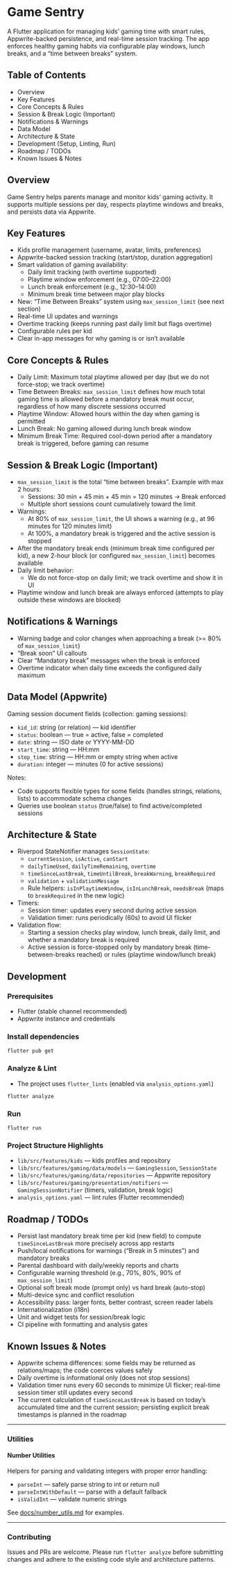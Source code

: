 # Game Sentry

A Flutter application for managing kids’ gaming time with smart rules, Appwrite-backed persistence, and real-time session tracking. The app enforces healthy gaming habits via configurable play windows, lunch breaks, and a “time between breaks” system.

## Table of Contents
- Overview
- Key Features
- Core Concepts & Rules
- Session & Break Logic (Important)
- Notifications & Warnings
- Data Model
- Architecture & State
- Development (Setup, Linting, Run)
- Roadmap / TODOs
- Known Issues & Notes

## Overview
Game Sentry helps parents manage and monitor kids’ gaming activity. It supports multiple sessions per day, respects playtime windows and breaks, and persists data via Appwrite.

## Key Features
- Kids profile management (username, avatar, limits, preferences)
- Appwrite-backed session tracking (start/stop, duration aggregation)
- Smart validation of gaming availability:
  - Daily limit tracking (with overtime supported)
  - Playtime window enforcement (e.g., 07:00–22:00)
  - Lunch break enforcement (e.g., 12:30–14:00)
  - Minimum break time between major play blocks
- New: “Time Between Breaks” system using `max_session_limit` (see next section)
- Real-time UI updates and warnings
- Overtime tracking (keeps running past daily limit but flags overtime)
- Configurable rules per kid
- Clear in-app messages for why gaming is or isn’t available

## Core Concepts & Rules
- Daily Limit: Maximum total playtime allowed per day (but we do not force-stop; we track overtime)
- Time Between Breaks: `max_session_limit` defines how much total gaming time is allowed before a mandatory break must occur, regardless of how many discrete sessions occurred
- Playtime Window: Allowed hours within the day when gaming is permitted
- Lunch Break: No gaming allowed during lunch break window
- Minimum Break Time: Required cool-down period after a mandatory break is triggered, before gaming can resume

## Session & Break Logic (Important)
- `max_session_limit` is the total “time between breaks”. Example with max 2 hours:
  - Sessions: 30 min + 45 min + 45 min = 120 minutes → Break enforced
  - Multiple short sessions count cumulatively toward the limit
- Warnings:
  - At 80% of `max_session_limit`, the UI shows a warning (e.g., at 96 minutes for 120 minutes limit)
  - At 100%, a mandatory break is triggered and the active session is stopped
- After the mandatory break ends (minimum break time configured per kid), a new 2-hour block (or configured `max_session_limit`) becomes available
- Daily limit behavior:
  - We do not force-stop on daily limit; we track overtime and show it in UI
- Playtime window and lunch break are always enforced (attempts to play outside these windows are blocked)

## Notifications & Warnings
- Warning badge and color changes when approaching a break (>= 80% of `max_session_limit`)
- “Break soon” UI callouts
- Clear “Mandatory break” messages when the break is enforced
- Overtime indicator when daily time exceeds the configured daily maximum

## Data Model (Appwrite)
Gaming session document fields (collection: gaming sessions):
- `kid_id`: string (or relation) — kid identifier
- `status`: boolean — true = active, false = completed
- `date`: string — ISO date or YYYY-MM-DD
- `start_time`: string — HH:mm
- `stop_time`: string — HH:mm or empty string when active
- `duration`: integer — minutes (0 for active sessions)

Notes:
- Code supports flexible types for some fields (handles strings, relations, lists) to accommodate schema changes
- Queries use boolean `status` (true/false) to find active/completed sessions

## Architecture & State
- Riverpod StateNotifier manages `SessionState`:
  - `currentSession`, `isActive`, `canStart`
  - `dailyTimeUsed`, `dailyTimeRemaining`, `overtime`
  - `timeSinceLastBreak`, `timeUntilBreak`, `breakWarning`, `breakRequired`
  - `validation` + `validationMessage`
  - Rule helpers: `isInPlaytimeWindow`, `isInLunchBreak`, `needsBreak` (maps to `breakRequired` in the new logic)
- Timers:
  - Session timer: updates every second during active session
  - Validation timer: runs periodically (60s) to avoid UI flicker
- Validation flow:
  - Starting a session checks play window, lunch break, daily limit, and whether a mandatory break is required
  - Active session is force-stopped only by mandatory break (time-between-breaks reached) or rules (playtime window/lunch break)

## Development
### Prerequisites
- Flutter (stable channel recommended)
- Appwrite instance and credentials

### Install dependencies
```
flutter pub get
```

### Analyze & Lint
- The project uses `flutter_lints` (enabled via `analysis_options.yaml`)
```
flutter analyze
```

### Run
```
flutter run
```

### Project Structure Highlights
- `lib/src/features/kids` — kids profiles and repository
- `lib/src/features/gaming/data/models` — `GamingSession`, `SessionState`
- `lib/src/features/gaming/data/repositories` — Appwrite repository
- `lib/src/features/gaming/presentation/notifiers` — `GamingSessionNotifier` (timers, validation, break logic)
- `analysis_options.yaml` — lint rules (Flutter recommended)

## Roadmap / TODOs
- Persist last mandatory break time per kid (new field) to compute `timeSinceLastBreak` more precisely across app restarts
- Push/local notifications for warnings (“Break in 5 minutes”) and mandatory breaks
- Parental dashboard with daily/weekly reports and charts
- Configurable warning threshold (e.g., 70%, 80%, 90% of `max_session_limit`)
- Optional soft break mode (prompt only) vs hard break (auto-stop)
- Multi-device sync and conflict resolution
- Accessibility pass: larger fonts, better contrast, screen reader labels
- Internationalization (i18n)
- Unit and widget tests for session/break logic
- CI pipeline with formatting and analysis gates

## Known Issues & Notes
- Appwrite schema differences: some fields may be returned as relations/maps; the code coerces values safely
- Daily overtime is informational only (does not stop sessions)
- Validation timer runs every 60 seconds to minimize UI flicker; real-time session timer still updates every second
- The current calculation of `timeSinceLastBreak` is based on today’s accumulated time and the current session; persisting explicit break timestamps is planned in the roadmap

---

### Utilities
#### Number Utilities
Helpers for parsing and validating integers with proper error handling:
- `parseInt` — safely parse string to int or return null
- `parseIntWithDefault` — parse with a default fallback
- `isValidInt` — validate numeric strings

See [docs/number_utils.md](docs/number_utils.md) for examples.

---

### Contributing
Issues and PRs are welcome. Please run `flutter analyze` before submitting changes and adhere to the existing code style and architecture patterns.
